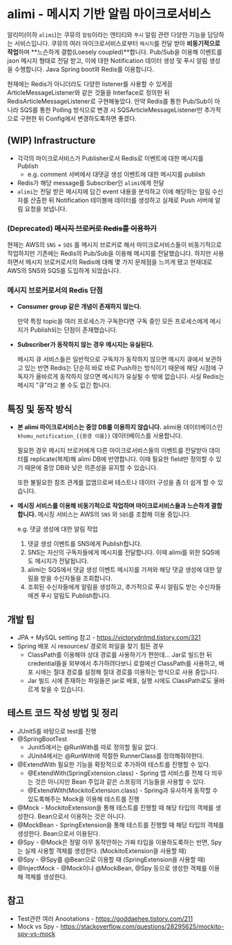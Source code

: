 # alimi - 메시지 기반 알림 마이크로서비스

알리미(이하 `alimi`)는 쿠뮤의 `알림`이라는 엔티티와 `푸시` 알림 관련 다양한 기능을 담당하는 서비스입니다. 쿠뮤의 여러 마이크로서비스로부터 `메시지`를 전달 받아 **비동기적으로 작업**하며 **느슨하게 결합(Loesely coupled)**합니다.
Pub/Sub을 이용해 이벤트를 json 메시지 형태로 전달 받고, 이에 대한 Notification 데이터 생성 및 푸시 알림 생성을 수행합니다. Java Spring boot와 Redis를 이용합니다.

현재에는 Redis가 아니더라도 다양한 listener를 사용할 수 있게끔 ArticleMessageListener와 같은 것들을 Interface로 정의한 뒤 RedisArticleMessageListener로 구현해놓았다.
만약 Redis를 통한 Pub/Sub이 아니라 SQS를 통한 Polling 방식으로 변경 시 SQSArticleMessageListener만 추가적으로 구현한 뒤 Config에서 변경하도록하면 좋겠다.

## (WIP) Infrastructure

* 각각의 마이크로서비스가 Publisher로서 Redis로 이벤트에 대한 메시지를 Publish
  * e.g. comment 서버에서 대댓글 생성 이벤트에 대한 메시지를 publish
* Redis가 해당 message를 Subscriber인 `alimi`에게 전달
* `alimi`는 전달 받은 메시지에 담긴 event 내용을 분석하고 이에 해당하는 알림 수신자를 산출한 뒤 Notification 테이블에 데이터를 생성하고
실제로 Push 서버에 알림 요청을 보냅니다.

### (Deprecated) ~~메시지 브로커로 Redis를 이용하기~~

현재는 AWS의 `SNS` + `SQS` 를 메시지 브로커로 해서 마이크로서비스들이 비동기적으로 작업하지만 기존에는 Redis의 Pub/Sub을 이용해 메시지를 전달했습니다. 하지만 사용하면서 메시지 브로커로서의 Redis에 대해 몇 가지 문제점을 느끼게 됐고 현재대로 AWS의 SNS와 SQS를 도입하게 되었습니다.

### 메시지 브로커로서의 Redis 단점

* **Consumer group 같은 개념이 존재하지 않는다.** 

  만약 특정 topic을 여러 프로세스가 구독한다면 구독 중인 모든 프로세스에게 메시지가 Publish되는 단점이 존재했습니다.

* **Subscriber가 동작하지 않는 경우 메시지는 유실된다.**

  메시지 큐 서비스들은 일반적으로 구독자가 동작하지 않으면 메시지 큐에서 보관하고 있는 반면 Redis는 단순히 바로 바로 Push하는 방식이기 때문에 해당 시점에 구독자가 올바르게 동작하지 않으면 메시지가 유실될 수 밖에 없습니다. 사실 Redis는 메시지 "큐"라고 볼 수도 없긴 합니다.

## 특징 및 동작 방식

* **본 alimi 마이크로서비스는 중앙 DB를 이용하지 않습니다.** alimi용 데이터베이스인 `khumu_notification_{{환경 이름}}` 데이터베이스를 사용합니다.

  필요한 경우 메시지 브로커에게 다른 마이크로서비스들의 이벤트를 전달받아 데이터를 replicate(복제)해 alimi DB에 반영합니다. 이때 필요한 field만 정의할 수 있기 때문에 중앙 DB와 낮은 의존성을 유지할 수 있습니다.

  또한 불필요한 참조 관계를 없앰으로써 테스트나 데이터 구성을 좀 더 쉽게 할 수 있습니다.

* **메시징 서비스를 이용해 비동기적으로 작업하며 마이크로서비스들과 느슨하게 결합합니다.** 메시징 서비스는 AWS의 `SNS` 와 `SQS`를 조합해 이용 중입니다.

  e.g. 댓글 생성에 대한 알림 작업

  1. 댓글 생성 이벤트를 SNS에게 Publish합니다.
  2. SNS는 자신의 구독자들에게 메시지를 전달합니다. 이때 alimi를 위한 SQS에도 메시지가 전달됩니다.
  3. alimi는 SQS에서 댓글 생성 이벤트 메시지를 가져와 해당 댓글 생성에 대한 알림을 받을 수신자들을 조회합니다.
  4. 조회된 수신자들에게 알림을 생성하고, 추가적으로 푸시 알림도 받는 수신자들에겐 푸시 알림도 Publish합니다.

## 개발 팁

* JPA + MySQL setting 참고 - https://victorydntmd.tistory.com/321
* Spring 배포 시 resources/ 경로의 파일을 찾기 힘든 경우
  * ClassPath를 이용해야 상대 경로를 사용하기가 편한데... Jar로 빌드한 뒤 credential들을 외부에서 추가하려다보니 로컬에선 ClassPath를 사용하고, 배포 시에는 절대 경로를 설정해 절대 경로를 이용하는 방식으로 사용 중입니다.
  * Jar 빌드 시에 존재하는 파일들은 jar로 배포, 실행 시에도 ClassPath로도 올바르게 찾을 수 있습니다.

## 테스트 코드 작성 방법 및 정리

* JUnit5를 바탕으로 test를 진행
* @SpringBootTest
  * Junit5에서는 @RunWith를 따로 정의할 필요 없다.
  * JUnit4에서는 @RunWith에 적절한 RunnerClass를 정의해줘야한다.
* @ExtendWith 필요한 기능을 확장적으로 추가하여 테스트를 진행할 수 있다.
  * @ExtendWith(SpringExtension.class) - Spring 앱 서비스를 전체 다 띄우는 것은 아니지만 Bean 주입과 같은
  스프링의 기능들을 사용할 수 있다.
  * @ExtendWith(MockitoExtension.class) - Spring과 유사하게 동작할 수 있도록해주는 Mock을 이용해 테스트를 진행
* @Mock - MockitoExtension을 통해 테스트를 진행할 때 해당 타입의 객체를 생성한다. Bean으로서 이용하는 것은 아니다.
* @MockBean - SpringExtension을 통해 테스트를 진행할 때 해당 타입의 객체를 생성한다. Bean으로서 이용된다.
* @Spy - @Mock은 정말 아무 동작안하는 가짜 타입을 이용하도록하는 반면, Spy는 실제 사용할 객체를 생성한다. (MockitoExtension을 사용할 때)
* @Spy - @Spy를 @Bean으로 이용할 때 (SpringExtension을 사용할 때)
* @InjectMock - @Mock이나 @MockBean, @Spy 등으로 생성한 객체를 이용해 객체를 생성한다.

## 참고
* Test관련 여러 Anootations - https://goddaehee.tistory.com/211
* Mock vs Spy - https://stackoverflow.com/questions/28295625/mockito-spy-vs-mock
